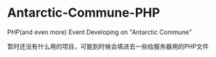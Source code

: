 # Antarctic-Commune-PHP
PHP(and even more) Event Developing on "Antarctic Commune"

暂时还没有什么用的项目，可能到时候会填进去一些给服务器用的PHP文件
